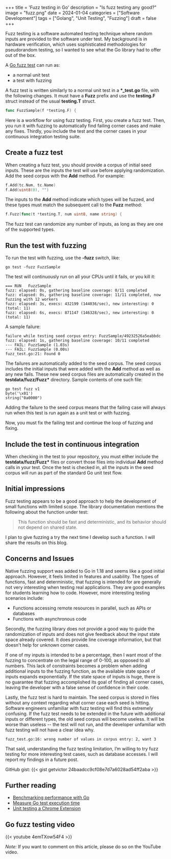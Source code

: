 +++
title = 'Fuzz testing in Go'
description = "Is fuzz testing any good?"
image = "fuzz.png"
date = 2024-01-04
categories = ["Software Development"]
tags = ["Golang", "Unit Testing", "Fuzzing"]
draft = false
+++

Fuzz testing is a software automated testing technique where random inputs are provided to the software under test. My
background is in hardware verification, which uses sophisticated methodologies for pseudorandom testing, so I wanted to
see what the Go library had to offer out of the box.

A [Go fuzz test](https://go.dev/doc/security/fuzz) can run as:

- a normal unit test
- a test with fuzzing

A fuzz test is written similarly to a normal unit test in a **\*\_test.go** file, with the following changes. It must
have a **Fuzz** prefix and use the **testing.F** struct instead of the usual **testing.T** struct.

```go
func FuzzSample(f *testing.F) {
```

Here is a workflow for using fuzz testing. First, you create a fuzz test. Then, you run it with fuzzing to automatically
find failing corner cases and make any fixes. Thirdly, you include the test and the corner cases in your continuous
integration testing suite.

## Create a fuzz test

When creating a fuzz test, you should provide a corpus of initial seed inputs. These are the inputs the test will use
before applying randomization. Add the seed corpus with the **Add** method. For example:

```go
f.Add(tc.Num, tc.Name)
f.Add(uint8(0), "")
```

The inputs to the **Add** method indicate which types will be fuzzed, and these types must match the subsequent call to
the **Fuzz** method:

```go
f.Fuzz(func(t *testing.T, num uint8, name string) {
```

The fuzz test can randomize any number of inputs, as long as they are one of the supported types.

## Run the test with fuzzing

To run the test with fuzzing, use the **-fuzz** switch, like:

```shell
go test -fuzz FuzzSample
```

The test will continuously run on all your CPUs until it fails, or you kill it:

```
=== RUN   FuzzSample
fuzz: elapsed: 0s, gathering baseline coverage: 0/11 completed
fuzz: elapsed: 0s, gathering baseline coverage: 11/11 completed, now fuzzing with 12 workers
fuzz: elapsed: 3s, execs: 432199 (144036/sec), new interesting: 0 (total: 11)
fuzz: elapsed: 6s, execs: 871147 (146328/sec), new interesting: 0 (total: 11)
```

A sample failure:

```
failure while testing seed corpus entry: FuzzSample/49232526a5eabbdc
fuzz: elapsed: 1s, gathering baseline coverage: 10/11 completed
--- FAIL: FuzzSample (1.03s)
--- FAIL: FuzzSample (0.00s)
fuzz_test.go:21: Found 0
```

The failures are automatically added to the seed corpus. The seed corpus includes the initial inputs that were added
with the **Add** method as well as any new fails. These new seed corpus files are automatically created in the
**testdata/fuzz/Fuzz\*** directory. Sample contents of one such file:

```
go test fuzz v1
byte('\x01')
string("0a0000")
```

Adding the failure to the seed corpus means that the failing case will always run when this test is run again as a unit
test or with fuzzing.

Now, you must fix the failing test and continue the loop of fuzzing and fixing.

## Include the test in continuous integration

When checking in the test to your repository, you must either include the **testdata/fuzz/Fuzz\*** files or convert
those files into individual **Add** method calls in your test. Once the test is checked in, all the inputs in the seed
corpus will run as part of the standard Go unit test flow.

## Initial impressions

Fuzz testing appears to be a good approach to help the development of small functions with limited scope. The library
documentation mentions the following about the function under test:

> This function should be fast and deterministic, and its behavior should not depend on shared state.

I plan to give fuzzing a try the next time I develop such a function. I will share the results on this blog.

## Concerns and Issues

Native fuzzing support was added to Go in 1.18 and seems like a good initial approach. However, it feels limited in
features and usability. The types of functions, fast and deterministic, that fuzzing is intended for are generally not
very interesting when testing real applications. They are good examples for students learning how to code. However, more
interesting testing scenarios include:

- Functions accessing remote resources in parallel, such as APIs or databases
- Functions with asynchronous code

Secondly, the fuzzing library does not provide a good way to guide the randomization of inputs and does not give
feedback about the input state space already covered. It does provide line coverage information, but that doesn't help
for unknown corner cases.

If one of my inputs is intended to be a percentage, then I want most of the fuzzing to concentrate on the legal range of
0-100, as opposed to all numbers. This lack of constraints becomes a problem when adding additional inputs to the
fuzzing function, as the available state space of inputs expands exponentially. If the state space of inputs is huge,
there is no guarantee that fuzzing accomplished its goal of finding all corner cases, leaving the developer with a false
sense of confidence in their code.

Lastly, the fuzz test is hard to maintain. The seed corpus is stored in files without any context regarding what corner
case each seed is hitting. Software engineers unfamiliar with fuzz testing will find this extremely confusing. If the
fuzz test needs to be extended in the future with additional inputs or different types, the old seed corpus will become
useless. It will be worse than useless -- the test will not run, and the developer unfamiliar with fuzz testing will not
have a clear idea why.

    fuzz_test.go:16: wrong number of values in corpus entry: 2, want 3

That said, understanding the fuzz testing limitation, I’m willing to try fuzz testing for more interesting test cases,
such as database accesses. I will report my findings in a future post.

GitHub gist: {{< gist getvictor 24baadcc9cf08e7d7a6028ad54ff2aba >}}

## Further reading

- [Benchmarking performance with Go](../optimizing-performance-of-go-app)
- [Measure Go test execution time](../go-test-execution-time)
- [Unit testing a Chrome Extension](../add-unit-tests-to-chrome-extension)

## Go fuzz testing video

{{< youtube 4emTXow54F4 >}}

_Note:_ If you want to comment on this article, please do so on the YouTube video.
